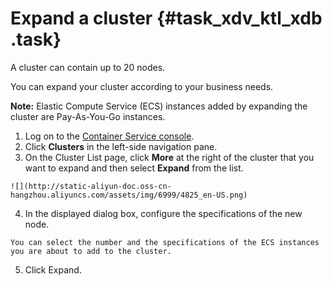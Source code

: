# Expand a cluster {#task_xdv_ktl_xdb .task}

A cluster can contain up to 20 nodes.

You can expand your cluster according to your business needs.

**Note:** Elastic Compute Service \(ECS\) instances added by expanding the cluster are Pay-As-You-Go instances.

1.   Log on to the [Container Service console](https://partners-intl.console.aliyun.com/#/cs). 
2.   Click **Clusters** in the left-side navigation pane. 
3.   On the Cluster List page, click **More** at the right of the cluster that you want to expand and then select **Expand** from the list. 

    ![](http://static-aliyun-doc.oss-cn-hangzhou.aliyuncs.com/assets/img/6999/4825_en-US.png)

4.   In the displayed dialog box, configure the specifications of the new node. 

    You can select the number and the specifications of the ECS instances you are about to add to the cluster.

5.   Click Expand. 

